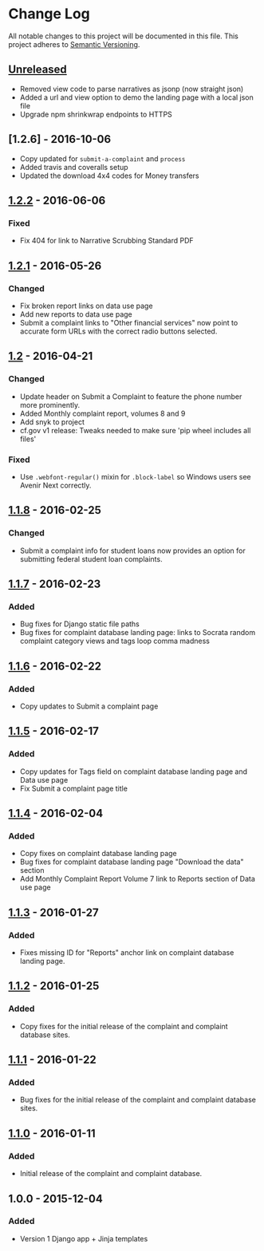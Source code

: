 # Change Log
All notable changes to this project will be documented in this file.
This project adheres to [Semantic Versioning](http://semver.org/).

## [Unreleased][unreleased]
- Removed view code to parse narratives as jsonp (now straight json)
- Added a url and view option to demo the landing page with a local json file
- Upgrade npm shrinkwrap endpoints to HTTPS

## [1.2.6] - 2016-10-06
- Copy updated for `submit-a-complaint` and `process`
- Added travis and coveralls setup
- Updated the download 4x4 codes for Money transfers

## [1.2.2] - 2016-06-06
### Fixed
- Fix 404 for link to Narrative Scrubbing Standard PDF

## [1.2.1] - 2016-05-26
### Changed
- Fix broken report links on data use page
- Add new reports to data use page
- Submit a complaint links to "Other financial services" now point to accurate form URLs with the correct radio buttons selected.

## [1.2] - 2016-04-21
### Changed
- Update header on Submit a Complaint to feature the phone number more prominently.
- Added Monthly complaint report, volumes 8 and 9
- Add snyk to project
- cf.gov v1 release: Tweaks needed to make sure 'pip wheel <repo> includes all files'

### Fixed
- Use `.webfont-regular()` mixin for `.block-label` so Windows users see Avenir Next correctly.

## [1.1.8] - 2016-02-25
### Changed
- Submit a complaint info for student loans now provides an option for submitting federal student loan complaints.

## [1.1.7] - 2016-02-23
### Added
- Bug fixes for Django static file paths
- Bug fixes for complaint database landing page: links to Socrata random complaint category views and tags loop comma madness

## [1.1.6] - 2016-02-22
### Added
- Copy updates to Submit a complaint page

## [1.1.5] - 2016-02-17
### Added
- Copy updates for Tags field on complaint database landing page and Data use page
- Fix Submit a complaint page title

## [1.1.4] - 2016-02-04
### Added
- Copy fixes on complaint database landing page
- Bug fixes for complaint database landing page "Download the data" section
- Add Monthly Complaint Report Volume 7 link to Reports section of Data use page

## [1.1.3] - 2016-01-27
### Added
- Fixes missing ID for "Reports" anchor link on complaint database landing page.

## [1.1.2] - 2016-01-25
### Added
- Copy fixes for the initial release of the complaint and complaint database sites.

## [1.1.1] - 2016-01-22
### Added
- Bug fixes for the initial release of the complaint and complaint database sites.

## [1.1.0] - 2016-01-11
### Added
- Initial release of the complaint and complaint database.

## 1.0.0 - 2015-12-04
### Added
- Version 1 Django app + Jinja templates


[unreleased]: ../../compare/v1.2.2...HEAD
[1.2.2]: ../../compare/v1.2.1...v1.2.2
[1.2.1]: ../../compare/v1.2...v1.2.1
[1.2]: ../../compare/v1.1.8...v1.2
[1.1.8]: ../../compare/v1.1.7...v1.1.8
[1.1.7]: ../../compare/v1.1.6...v1.1.7
[1.1.6]: ../../compare/v1.1.5...v1.1.6
[1.1.5]: ../../compare/v1.1.4...v1.1.5
[1.1.4]: ../../compare/v1.1.3...v1.1.4
[1.1.3]: ../../compare/v1.1.2...v1.1.3
[1.1.2]: ../../compare/v1.1.1...v1.1.2
[1.1.1]: ../../compare/v1.1.0...v1.1.1
[1.1.0]: ../../compare/v1.0.0...v1.1.0
